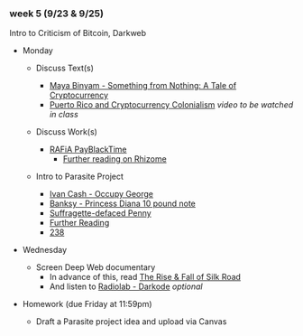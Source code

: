 ### week 5 (9/23 & 9/25)

Intro to Criticism of Bitcoin, Darkweb

+ Monday
  + Discuss Text(s)
    + [Maya Binyam - Something from Nothing: A Tale of Cryptocurrency](https://www.ssense.com/en-us/editorial/culture/something-from-nothing-a-tale-of-cryptocurrency)
    + [Puerto Rico and Cryptocurrency Colonialism](https://youtu.be/bdW1UbsWp28?t=1050) *video to be watched in class*
  + Discuss Work(s)
    + [RAFiA PayBlackTime](https://news.feltzine.us/2016/11/16/payblacktime-by-rafia-santana-demands-reimbursement-for-black-and-brown-folx-felt-chat/)
      + [Further reading on Rhizome](https://anthology.rhizome.org/payblacktime)
      
  + Intro to Parasite Project
    + [Ivan Cash - Occupy George](http://www.ivan.cash/occupy-george)
    + [Banksy - Princess Diana 10 pound note](https://www.youtube.com/watch?v=ke09T2UyXC8)
    + [Suffragette-defaced Penny](http://www.bbc.co.uk/ahistoryoftheworld/objects/iVUVhaKVREWjsHrr9IoOOA)
    + [Further Reading](https://www.motherjones.com/politics/2019/05/andrew-jackson-harriet-tubman-dollar-stamp/)
    + [238](http://graysonearle.com/238-green-river/)

+ Wednesday
  + Screen Deep Web documentary
    + In advance of this, read [The Rise & Fall of Silk Road](https://www.wired.com/2015/04/silk-road-1/)
    + And listen to [Radiolab - Darkode](https://www.wnycstudios.org/story/darkode) *optional*

+ Homework (due Friday at 11:59pm)
  + Draft a Parasite project idea and upload via Canvas
